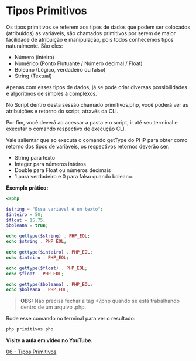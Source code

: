# Tipos Primitivos

Os tipos primitivos se referem aos tipos de dados que podem ser colocados (atribuídos) as variáveis, são chamados primitivos por serem de maior facilidade de atribuição e manipulação, pois todos conhecemos tipos naturalmente. São eles:

+ Número (inteiro)
+ Numérico (Ponto Flutuante / Número decimal / Float)
+ Boleano (Lógico, verdadeiro ou falso)
+ String (Textual)

Apenas com esses tipos de dados, já se pode criar diversas possibilidades e algoritmos de simples à complexos.

No Script dentro desta sessão chamado primitivos.php, você poderá ver as atribuições e retorno do script, através da CLI.

Por fim, você deverá ao acessar a pasta e o script, ir até seu terminal e executar o comando respectivo de execução CLI.

Vale salientar que ao executa o comando getType do PHP para obter como retorno dos tipos de variáveis, os respectivos retornos deverão ser:

+ String para texto
+ Integer para números inteiros
+ Double para Float ou números decimais
+ 1 para verdadeiro e 0 para falso quando boleano.

**Exemplo prático:**

```php
<?php

$string = "Essa variável é um texto";
$inteiro = 50;
$float = 15.75;
$boleana = true;

echo gettype($string) . PHP_EOL;
echo $string . PHP_EOL;

echo gettype($inteiro) . PHP_EOL;
echo $inteiro . PHP_EOL;

echo gettype($float) . PHP_EOL;
echo $float . PHP_EOL;

echo gettype($boleana) . PHP_EOL;
echo $boleana . PHP_EOL;

```

> **OBS:** Não precisa fechar a tag <?php quando se está trabalhando dentro de um arquivo .php.

Rode esse comando no terminal para ver o resultado:

```bash
php primitivos.php
```

**Visite a aula em vídeo no YouTube.**

[06 - Tipos Primitivos](https://www.youtube.com/watch?v=A884f4kiSW4)
